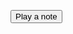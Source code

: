 <script src='https://cdnjs.cloudflare.com/ajax/libs/tone/13.4.9/Tone.js'></script>

<button id='start'>Play a note</button>

<script src="assets/js/test.js"></script>
<script src="assets/js/clearFooter.js"></script>

